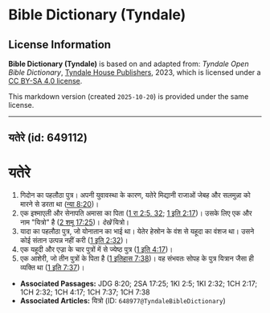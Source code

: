 # Bible Dictionary (Tyndale)

## License Information

**Bible Dictionary (Tyndale)** is based on and adapted from: _Tyndale Open Bible Dictionary_, [Tyndale House Publishers](https://tyndaleopenresources.com/), 2023, which is licensed under a [CC BY-SA 4.0 license](https://creativecommons.org/licenses/by-sa/4.0/legalcode.en).

This markdown version (created `2025-10-20`) is provided under the same license.



--------------------------------

## यतेरे (id: 649112)

यतेरे
=====

1. गिदोन का पहलौठा पुत्र। अपनी युवावस्था के कारण, यतेरे मिद्यानी राजाओं जेबह और सलमुन्ना को मारने से डरता था ([न्या 8:20](https://ref.ly/Judg8:20))।
2. एक इश्माएली और सेनापति अमासा का पिता ([1 रा 2:5, 32](https://ref.ly/1Kgs2:5,1Kgs2:32); [1 इति 2:17](https://ref.ly/1Chr2:17))। उसके लिए एक और नाम "यित्रो" है ([2 शमू 17:25](https://ref.ly/2Sam17:25))। *देखें* यित्रो।
3. यादा का पहलौठा पुत्र, जो योनातान का भाई था। येतेर हेस्रोन के वंश से यहूदा का वंशज था। उसने कोई संतान उत्पन्न नहीं करी ([1 इति 2:32](https://ref.ly/1Chr2:32))।
4. एक यहूदी और एज्रा के चार पुत्रों में से ज्येष्ठ पुत्र ([1 इति 4:17](https://ref.ly/1Chr4:17))।
5. एक आशेरी, जो तीन पुत्रों के पिता है ([1 इतिहास 7:38](https://ref.ly/1Chr7:38))। वह संभवतः सोपह के पुत्र यित्रान जैसा ही व्यक्ति था ([1 इति 7:37](https://ref.ly/1Chr7:37))।

* **Associated Passages:** JDG 8:20; 2SA 17:25; 1KI 2:5; 1KI 2:32; 1CH 2:17; 1CH 2:32; 1CH 4:17; 1CH 7:37; 1CH 7:38
* **Associated Articles:** यित्रो (ID: `648977@TyndaleBibleDictionary`)

